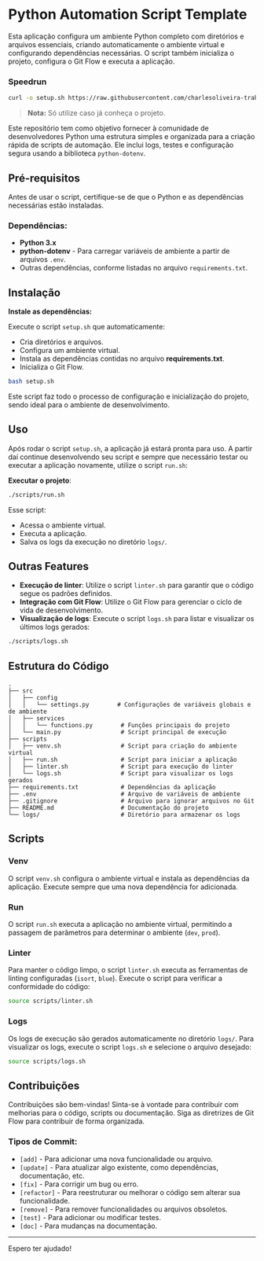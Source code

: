 # Python Automation Script Template

Esta aplicação configura um ambiente Python completo com diretórios e arquivos essenciais, criando automaticamente o ambiente virtual e configurando dependências necessárias. O script também inicializa o projeto, configura o Git Flow e executa a aplicação.

### Speedrun
```sh
curl -o setup.sh https://raw.githubusercontent.com/charlesoliveira-trab/python_boilerplate/main/scripts/setup.sh && source setup.sh
```
>**Nota:** Só utilize caso já conheça o projeto.

Este repositório tem como objetivo fornecer à comunidade de desenvolvedores Python uma estrutura simples e organizada para a criação rápida de scripts de automação. Ele inclui logs, testes e configuração segura usando a biblioteca `python-dotenv`.

## Pré-requisitos

Antes de usar o script, certifique-se de que o Python e as dependências necessárias estão instaladas.

### Dependências:

- **Python 3.x**
- **python-dotenv** - Para carregar variáveis de ambiente a partir de arquivos `.env`.
- Outras dependências, conforme listadas no arquivo `requirements.txt`.

## Instalação

**Instale as dependências:**

Execute o script `setup.sh` que automaticamente:

- Cria diretórios e arquivos.
- Configura um ambiente virtual.
- Instala as dependências contidas no arquivo **requirements.txt**.
- Inicializa o Git Flow.

```bash
bash setup.sh
```

Este script faz todo o processo de configuração e inicialização do projeto, sendo ideal para o ambiente de desenvolvimento.

## Uso
Após rodar o script `setup.sh`, a aplicação já estará pronta para uso. A partir daí continue desenvolvendo seu script e sempre que necessário testar ou executar a aplicação novamente, utilize o script `run.sh`:

**Executar o projeto**:
```sh
./scripts/run.sh
```
Esse script:
- Acessa o ambiente virtual.
- Executa a aplicação.
- Salva os logs da execução no diretório `logs/`.

## Outras Features

- **Execução de linter**: Utilize o script `linter.sh` para garantir que o código segue os padrões definidos.
- **Integração com Git Flow**: Utilize o Git Flow para gerenciar o ciclo de vida de desenvolvimento.
- **Visualização de logs**:
	Execute o script `logs.sh` para listar e visualizar os últimos logs gerados:
```sh
./scripts/logs.sh
```


## Estrutura do Código

```plaintext
.
├── src
│   ├── config
│   │   └── settings.py        # Configurações de variáveis globais e de ambiente
│   ├── services
│   │   └── functions.py        # Funções principais do projeto
│   └── main.py                 # Script principal de execução
├── scripts
│   ├── venv.sh                 # Script para criação do ambiente virtual
│   ├── run.sh                  # Script para iniciar a aplicação
│   ├── linter.sh               # Script para execução do linter
│   └── logs.sh                 # Script para visualizar os logs gerados
├── requirements.txt            # Dependências da aplicação
├── .env                        # Arquivo de variáveis de ambiente
├── .gitignore                  # Arquivo para ignorar arquivos no Git
├── README.md                   # Documentação do projeto
└── logs/                       # Diretório para armazenar os logs
```

## Scripts

### Venv

O script `venv.sh` configura o ambiente virtual e instala as dependências da aplicação. Execute sempre que uma nova dependência for adicionada.

### Run

O script `run.sh` executa a aplicação no ambiente virtual, permitindo a passagem de parâmetros para determinar o ambiente (`dev`, `prod`).

### Linter

Para manter o código limpo, o script `linter.sh` executa as ferramentas de linting configuradas (`isort`, `blue`). Execute o script para verificar a conformidade do código:

```bash
source scripts/linter.sh
```

### Logs

Os logs de execução são gerados automaticamente no diretório `logs/`. Para visualizar os logs, execute o script `logs.sh` e selecione o arquivo desejado:

```bash
source scripts/logs.sh
```

## Contribuições

Contribuições são bem-vindas! Sinta-se à vontade para contribuir com melhorias para o código, scripts ou documentação. Siga as diretrizes de Git Flow para contribuir de forma organizada.

### Tipos de Commit:

- `[add]` - Para adicionar uma nova funcionalidade ou arquivo.
- `[update]` - Para atualizar algo existente, como dependências, documentação, etc.
- `[fix]` - Para corrigir um bug ou erro.
- `[refactor]` - Para reestruturar ou melhorar o código sem alterar sua funcionalidade.
- `[remove]` - Para remover funcionalidades ou arquivos obsoletos.
- `[test]` - Para adicionar ou modificar testes.
- `[doc]` - Para mudanças na documentação.

---
Espero ter ajudado!
